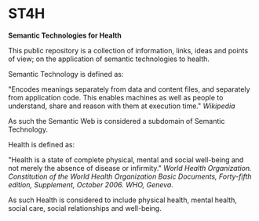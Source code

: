 # ST4H
**Semantic Technologies for Health**

This public repository is a collection of information, links, ideas and points of view; on the application of semantic technologies to health.

Semantic Technology is defined as:

"Encodes meanings separately from data and content files, and separately from application code.
This enables machines as well as people to understand, share and reason with them at execution time."
*Wikipedia*

As such the Semantic Web is considered a subdomain of Semantic Technology.

Health is defined as:

"Health is a state of complete physical, mental and social well-being and not merely the absence of disease or infirmity."
*World Health Organization. Constitution of the World Health Organization Basic Documents, Forty-fifth edition, Supplement, October 2006. WHO, Geneva.* 

As such Health is considered to include physical health, mental health, social care, social relationships and well-being.

